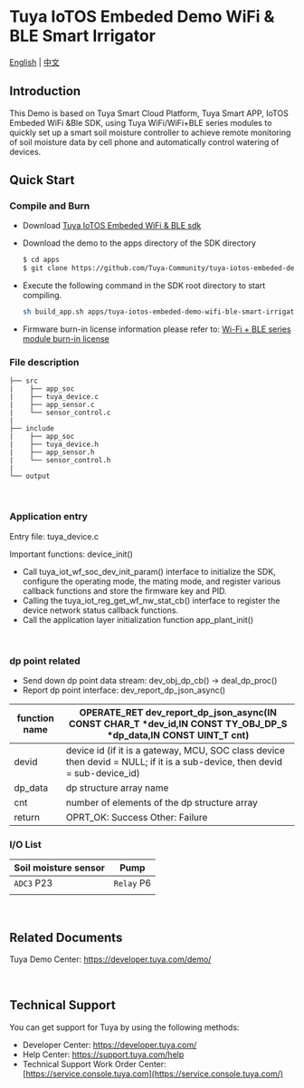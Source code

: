 # Tuya IoTOS Embeded Demo WiFi & BLE Smart Irrigator

[English](./README.md) | [中文](./README_zh.md)

## Introduction 

This Demo is based on Tuya Smart Cloud Platform, Tuya Smart APP, IoTOS Embeded WiFi &Ble SDK, using Tuya WiFi/WiFi+BLE series modules to quickly set up a smart soil moisture controller to achieve remote monitoring of soil moisture data by cell phone and automatically control watering of devices.
## Quick Start

### Compile and Burn
+ Download [Tuya IoTOS Embeded WiFi & BLE sdk](https://github.com/tuya/tuya-iotos-embeded-sdk-wifi-ble-bk7231t) 

+ Download the demo to the apps directory of the SDK directory 

  ```bash
  $ cd apps
  $ git clone https://github.com/Tuya-Community/tuya-iotos-embeded-demo-wifi-ble-smart-irrigation
  ```
  
+ Execute the following command in the SDK root directory to start compiling.

  ```bash
  sh build_app.sh apps/tuya-iotos-embeded-demo-wifi-ble-smart-irrigation tuya-iotos-embeded-demo-wifi-ble-smart-irrigation 1.0.0 
  ```

+ Firmware burn-in license information please refer to: [Wi-Fi + BLE series module burn-in license](https://developer.tuya.com/cn/docs/iot/device-development/burn-and-authorization/burn-and-authorize-wifi-ble-modules/burn-and-authorize-wb-series-modules?id=Ka78f4pttsytd) 



### File description
```
├── src	
|    ├── app_soc               
|    ├── tuya_device.c         
|    ├── app_sensor.c          
|    └── sensor_control.c       
|
├── include			
|    ├── app_soc
|    ├── tuya_device.h
|    ├── app_sensor.h
|    └── sensor_control.h
|
└── output      
```

<br>

### Application entry
Entry file: tuya_device.c

Important functions: device_init()

+ Call tuya_iot_wf_soc_dev_init_param() interface to initialize the SDK, configure the operating mode, the mating mode, and register various callback functions and store the firmware key and PID.
+ Calling the tuya_iot_reg_get_wf_nw_stat_cb() interface to register the device network status callback functions.
+ Call the application layer initialization function app_plant_init()

<br>

### dp point related

+ Send down dp point data stream: dev_obj_dp_cb() -> deal_dp_proc()
+ Report dp point interface: dev_report_dp_json_async()

| function name | OPERATE_RET dev_report_dp_json_async(IN CONST CHAR_T *dev_id,IN CONST TY_OBJ_DP_S *dp_data,IN CONST UINT_T cnt)|
| ---|--|
| devid | device id (if it is a gateway, MCU, SOC class device then devid = NULL; if it is a sub-device, then devid = sub-device_id)|
| dp_data | dp structure array name|
| cnt | number of elements of the dp structure array|
| return | OPRT_OK: Success Other: Failure |

### I/O List

|Soil moisture sensor|Pump|
| --- | --- |
|`ADC3` P23|`Relay` P6|
||||

<br>


## Related Documents

Tuya Demo Center: https://developer.tuya.com/demo/


<br>


## Technical Support

You can get support for Tuya by using the following methods:

- Developer Center: https://developer.tuya.com/
- Help Center: https://support.tuya.com/help
- Technical Support Work Order Center: [https://service.console.tuya.com](https://service.console.tuya.com/) 


<br>




